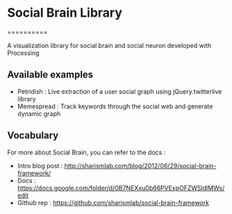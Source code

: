 # Social Brain Library
==========

A visualization library for social brain and social neuron 
developed with Processing


## Available examples
* Petridish : Live extraction of a user social graph using jQuery.twitterlive library
* Memespread : Track keywords through the social web and generate dynamic graph


## Vocabulary
For more about Social Brain, you can refer to the docs :
* Intro blog post : http://sharismlab.com/blog/2012/06/29/social-brain-framework/
* Docs : https://docs.google.com/folder/d/0B7NEXxu0b66PVExpOFZWSldlMWs/edit
* Github rep : https://github.com/sharismlab/social-brain-framework


